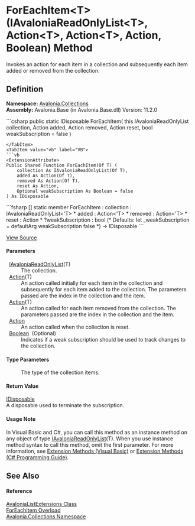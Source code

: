 # ForEachItem&lt;T&gt;(IAvaloniaReadOnlyList&lt;T&gt;, Action&lt;T&gt;, Action&lt;T&gt;, Action, Boolean) Method


Invokes an action for each item in a collection and subsequently each item added or removed from the collection.



## Definition
**Namespace:** <a href="N_Avalonia_Collections">Avalonia.Collections</a>  
**Assembly:** Avalonia.Base (in Avalonia.Base.dll) Version: 11.2.0

<Tabs groupId="api-code-preview">
<TabItem value="csharp" label="C#">
```csharp
public static IDisposable ForEachItem<T>(
	this IAvaloniaReadOnlyList<T> collection,
	Action<T> added,
	Action<T> removed,
	Action reset,
	bool weakSubscription = false
)

```
</TabItem>
<TabItem value="vb" label="VB">
```vb
<ExtensionAttribute>
Public Shared Function ForEachItem(Of T) ( 
	collection As IAvaloniaReadOnlyList(Of T),
	added As Action(Of T),
	removed As Action(Of T),
	reset As Action,
	Optional weakSubscription As Boolean = false
) As IDisposable
```
</TabItem>
<TabItem value="fsharp" label="F#">
```fsharp
[<ExtensionAttribute>]
static member ForEachItem : 
        collection : IAvaloniaReadOnlyList<'T> * 
        added : Action<'T> * 
        removed : Action<'T> * 
        reset : Action * 
        ?weakSubscription : bool 
(* Defaults:
        let _weakSubscription = defaultArg weakSubscription false
*)
-> IDisposable 
```
</TabItem>
</Tabs>



<a href="https://github.com/AvaloniaUI/Avalonia/tree/master/src/Avalonia.Base/Collections/AvaloniaListExtensions.cs#L44" title="View the source code">View Source</a>



#### Parameters
<dl><dt>  <a href="T_Avalonia_Collections_IAvaloniaReadOnlyList_1">IAvaloniaReadOnlyList</a>(T)</dt><dd>The collection.</dd><dt>  <a href="https://learn.microsoft.com/dotnet/api/system.action-1" target="_blank" rel="noopener noreferrer">Action</a>(T)</dt><dd>An action called initially for each item in the collection and subsequently for each item added to the collection. The parameters passed are the index in the collection and the item.</dd><dt>  <a href="https://learn.microsoft.com/dotnet/api/system.action-1" target="_blank" rel="noopener noreferrer">Action</a>(T)</dt><dd>An action called for each item removed from the collection. The parameters passed are the index in the collection and the item.</dd><dt>  <a href="https://learn.microsoft.com/dotnet/api/system.action" target="_blank" rel="noopener noreferrer">Action</a></dt><dd>An action called when the collection is reset.</dd><dt>  <a href="https://learn.microsoft.com/dotnet/api/system.boolean" target="_blank" rel="noopener noreferrer">Boolean</a>  (Optional)</dt><dd>Indicates if a weak subscription should be used to track changes to the collection.</dd></dl>

#### Type Parameters
<dl><dt /><dd>The type of the collection items.</dd></dl>

#### Return Value
<a href="https://learn.microsoft.com/dotnet/api/system.idisposable" target="_blank" rel="noopener noreferrer">IDisposable</a>  
A disposable used to terminate the subscription.

#### Usage Note
In Visual Basic and C#, you can call this method as an instance method on any object of type <a href="T_Avalonia_Collections_IAvaloniaReadOnlyList_1">IAvaloniaReadOnlyList</a>(T). When you use instance method syntax to call this method, omit the first parameter. For more information, see <a href="https://docs.microsoft.com/dotnet/visual-basic/programming-guide/language-features/procedures/extension-methods" target="_blank" rel="noopener noreferrer">Extension Methods (Visual Basic)</a> or <a href="https://docs.microsoft.com/dotnet/csharp/programming-guide/classes-and-structs/extension-methods" target="_blank" rel="noopener noreferrer">Extension Methods (C# Programming Guide)</a>.

## See Also


#### Reference
<a href="T_Avalonia_Collections_AvaloniaListExtensions">AvaloniaListExtensions Class</a>  
<a href="Overload_Avalonia_Collections_AvaloniaListExtensions_ForEachItem">ForEachItem Overload</a>  
<a href="N_Avalonia_Collections">Avalonia.Collections Namespace</a>  

